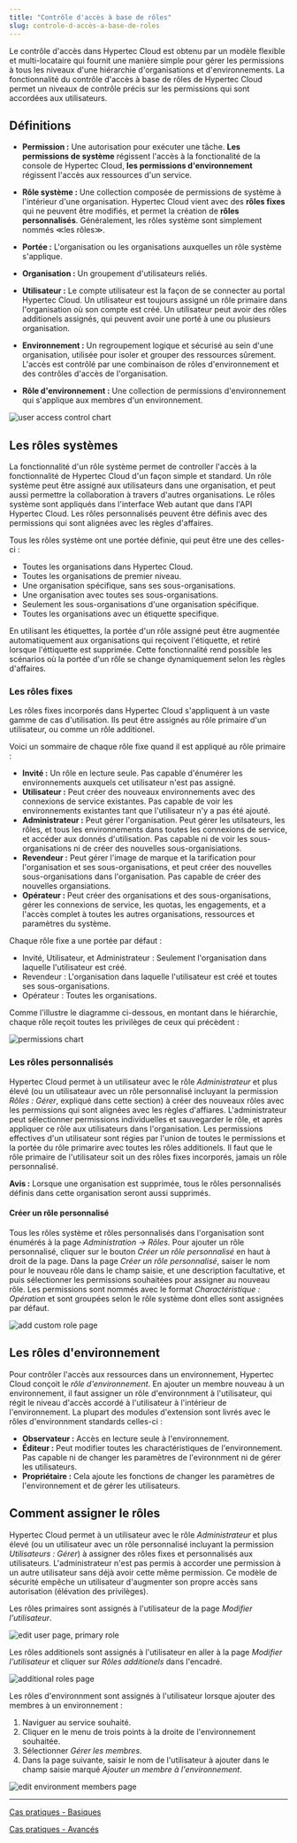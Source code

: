 ```yaml
---
title: "Contrôle d'accès à base de rôles"
slug: controle-d-accès-a-base-de-roles
---
```



Le contrôle d'accès dans Hypertec Cloud est obtenu par un modèle flexible et multi-locataire qui fournit une manière simple pour gérer les permissions à tous les niveaux d'une hiérarchie d'organisations et d'environnements.  La fonctionnalité du contrôle d'accès à base de rôles de Hypertec Cloud permet un niveaux de contrôle précis sur les permissions qui sont accordées aux utilisateurs.

## Définitions
- **Permission :** Une autorisation pour exécuter une tâche.  **Les permissions de système** régissent l'accès à la fonctionalité de la console de Hypertec Cloud, **les permissions d'environnement** régissent l'accès aux ressources d'un service.

- **Rôle système :** Une collection composée de permissions de système à l'intérieur d'une organisation.  Hypertec Cloud vient avec des **rôles fixes** qui ne peuvent être modifiés, et permet la création de **rôles personnalisés**.  Généralement, les rôles système sont simplement nommés ≪les rôles≫.

- **Portée :**  L'organisation ou les organisations auxquelles un rôle système s'applique.

- **Organisation :**  Un groupement d'utilisateurs reliés.

- **Utilisateur :**  Le compte utilisateur est la façon de se connecter au portal Hypertec Cloud.  Un utilisateur est toujours assigné un rôle primaire dans l'organisation où son compte est créé.  Un utilisateur peut avoir des rôles additionels assignés, qui peuvent avoir une porté à une ou plusieurs organisation.

- **Environnement :** Un regroupement logique et sécurisé au sein d'une organisation, utilisée pour isoler et grouper des ressources sûrement.  L'accès est contrôlé par une combinaison de rôles d'environnement et des contrôles d'accès de l'organisation.

- **Rôle d'environnement :**  Une collection de permissions d'environnement qui s'applique aux membres d'un environnement.

![user access control chart](/assets/rbac-roles-chart-fr.png)

## Les rôles systèmes

La fonctionnalité d'un rôle système permet de controller l'accès à la fonctionnalité de Hypertec Cloud d'un façon simple et standard.  Un rôle système peut être assigné aux utilisateurs dans une organisation, et peut aussi permettre la collaboration à travers d'autres organisations.  Le rôles système sont appliqués dans l'interface Web autant que dans l'API Hypertec Cloud.  Les rôles personnalisés peuvent être définis avec des permissions qui sont alignées avec les règles d'affaires.

Tous les rôles système ont une portée définie, qui peut être une des celles-ci :
- Toutes les organisations dans Hypertec Cloud.
- Toutes les organisations de premier niveau.
- Une organisation spécifique, sans ses sous-organisations.
- Une organisation avec toutes ses sous-organisations.
- Seulement les sous-organisations d'une organisation spécifique.
- Toutes les organisations avec un étiquette specifique.

En utilisant les étiquettes, la portée d'un rôle assigné peut être augmentée automatiquement aux organisations qui reçoivent l'étiquette, et retiré lorsque l'éttiquette est supprimée.  Cette fonctionnalité rend possible les scénarios où la portée d'un rôle se change dynamiquement selon les règles d'affaires.

### Les rôles fixes
Les rôles fixes incorporés dans Hypertec Cloud s'appliquent à un vaste gamme de cas d'utilisation.  Ils peut être assignés au rôle primaire d'un utilisateur, ou comme un rôle additionel.

Voici un sommaire de chaque rôle fixe quand il est appliqué au rôle primaire :

- **Invité :**  Un rôle en lecture seule.  Pas capable d'énumérer les environnements auxquels cet utilisateur n'est pas assigné.
- **Utilisateur :**  Peut créer des nouveaux environnements avec des connexions de service existantes.  Pas capable de voir les environnements existantes tant que l'utilisateur n'y a pas été ajouté.
- **Administrateur :**  Peut gérer l'organisation.  Peut gérer les utilsateurs, les rôles, et tous les environnements dans toutes les connexions de service, et accéder aux donnés d'utilisation.  Pas capable ni de voir les sous-organisations ni de créer des nouvelles sous-organisiations.
- **Revendeur :** Peut gérer l'image de marque et la tarification pour l'organisation et ses sous-organisations, et peut créer des nouvelles sous-organisations dans l'organisation.  Pas capable de créer des nouvelles organsiations.
- **Opérateur :** Peut créer des organisations et des sous-organisations, gérer les connexions de service, les quotas, les engagements, et a l'accès complet à toutes les autres organisations, ressources et paramètres du système.

Chaque rôle fixe a une portée par défaut :
- Invité, Utilisateur, et Administrateur :  Seulement l'organisation dans laquelle l'utilisateur est créé.
- Revendeur : L'organisation dans laquelle l'utilisateur est créé et toutes ses sous-organisations.
- Opérateur : Toutes les organisations.

Comme l'illustre le diagramme ci-dessous, en montant dans le hiérarchie, chaque rôle reçoit toutes les privilèges de ceux qui précèdent :

![permissions chart](/assets/rbac-permissions-fr.png)

### Les rôles personnalisés

Hypertec Cloud permet à un utilisateur avec le rôle *Administrateur* et plus élevé (ou un utilisateaur avec un rôle personnalisé incluyant la permission *Rôles : Gérer*, expliqué dans cette section) à créer des nouveaux rôles avec les permissions qui sont alignées avec les règles d'affiares.  L'administrateur peut sélectionner permissions individuelles et sauvegarder le rôle, et après appliquer ce rôle aux utilisateurs dans l'organisation.  Les permissions effectives d'un utilisateur sont régies par l'union de toutes le permissions et la portée du rôle primarire avec toutes les rôles additionels.  Il faut que le rôle primaire de l'utilisateur soit un des rôles fixes incorporés, jamais un rôle personnalisé.

**Avis :** Lorsque une organisation est supprimée, tous le rôles personnalisés définis dans cette organisation seront aussi supprimés.

#### Créer un rôle personnalisé
Tous les rôles système et rôles personnalisés dans l'organisation sont énumérés à la page *Administration -> Rôles*.  Pour ajouter un rôle personnalisé, cliquer sur le bouton *Créer un rôle personnalisé* en haut à droit de la page.  Dans la page *Créer un rôle personnalisé*, saiser le nom pour le nouveau rôle dans le champ saisie, et une description facultative, et puis sélectionner les permissions souhaitées pour assigner au nouveau rôle.  Les permissions sont nommés avec le format *Charactéristique : Opération* et sont groupées selon le rôle système dont elles sont assignées par défaut.

![add custom role page](/assets/cca-rbac-add_custom_role-fr.png)

## Les rôles d'environnement
Pour contrôler l'accès aux ressources dans un environnement, Hypertec Cloud conçoit le *rôle d'environnement*.  En ajouter un membre nouveau à un environnement, il faut assigner un rôle d'environnment à l'utilisateur, qui régit le niveau d'accès accordé à l'utilisateur à l'intérieur de l'environnement.  La plupart des modules d'extension sont livrés avec le rôles d'environnment standards celles-ci :

- **Observateur :**  Accès en lecture seule à l'environnement.
- **Éditeur :**  Peut modifier toutes les charactéristiques de l'environnement.  Pas capable ni de changer les paramètres de l'evironnment ni de gérer les utilisateurs.
- **Propriétaire :**  Cela ajoute les fonctions de changer les paramètres de l'environnement et de gérer les utilisateurs.

## Comment assigner le rôles

Hypertec Cloud permet à un utilisateur avec le rôle *Administrateur* et plus élevé (ou un utilisateur avec un rôle personnalisé incluyant la permission *Utilisateurs : Gérer*) à assigner des rôles fixes et personnalisés aux utilisateurs.  L'administrateur n'est pas permis à accorder une permission à un autre utilisateur sans déjà avoir cette même permission.  Ce modèle de sécurité empêche un utilisateur d'augmenter son propre accès sans autorisation (élévation des privilèges).

Les rôles primaires sont assignés à l'utilisateur de la page *Modifier l'utilisateur*.

![edit user page, primary role](/assets/cca-rbac-select_primary_role-fr.png)

Les rôles additionels sont assignés à l'utilisateur en aller à la page *Modifier l'utilisateur* et cliquer sur *Rôles additionels* dans l'encadré.

![additional roles page](/assets/cca-rbac-additional_roles-fr.png)

Les rôles d'environnment sont assignés à l'utilisateur lorsque ajouter des membres à un environnement :
1. Naviguer au service souhaité.
1. Cliquer en le menu de trois points à la droite de l'environnement souhaitée.
1. Sélectionner *Gérer les membres*.
1. Dans la page suivante, saisir le nom de l'utilisateur à ajouter dans le champ saisie marqué *Ajouter un membre à l'environnement*.

![edit environment members page](/assets/cca-rbac-list_of_env_roles-fr.png)

---
[Cas pratiques - Basiques](rbac-use-cases-basic.md)

[Cas pratiques - Avancés](rbac-use-cases-advanced.md)
